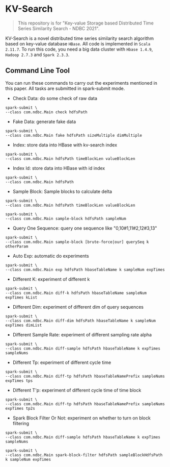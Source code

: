 # KV-Search

> This repository is for "Key-value Storage based Distributed Time Series Similarity Search - NDBC 2021".

KV-Search is a novel distributed time series similarity search algorithm based on key-value database `HBase`. All code is implemented in `Scala 2.11.7`. To run this code, you need a big data cluster with `Hbase 1.4.9`, `Hadoop 2.7.3` and `Spark 2.3.3`.

## Command Line Tool

You can run these commands to carry out the experiments mentioned in this paper.  All tasks are submitted in spark-submit mode.

+ Check Data: do some check of raw data

```shell
spark-submit \
--class com.ndbc.Main check hdfsPath
```

+ Fake Data: generate fake data

```shell
spark-submit \
--class com.ndbc.Main fake hdfsPath sizeMultiple dimMultiple
```

+ Index: store data into HBase with kv-search index

```shell
spark-submit \
--class com.ndbc.Main hdfsPath timeBlockLen valueBlockLen
```

+ Index Id: store data into HBase with id index

```shell
spark-submit \
--class com.ndbc.Main hdfsPath
```

+ Sample Block: Sample blocks to calculate delta

```shell
spark-submit \
--class com.ndbc.Main hdfsPath timeBlockLen valueBlockLen
```

```shell
spark-submit \
--class com.ndbc.Main sample-block hdfsPath sampleNum
```

+ Query One Sequence: query one sequence like "0,10#1,11#2,12#3,13"

```shell
spark-submit \
--class com.ndbc.Main sample-block [brute-force|our] querySeq k otherParam
```

+ Auto Exp: automatic do experiments

```shell
spark-submit \
--class com.ndbc.Main exp hdfsPath hbaseTableName k sampleNum expTimes
```

+ Different K: experiment of different k

```shell
spark-submit \
--class com.ndbc.Main diff-k hdfsPath hbaseTableName sampleNum expTimes kList
```

+ Different Dim: experiment of different dim of query sequences

```shell
spark-submit \
--class com.ndbc.Main diff-dim hdfsPath hbaseTableName k sampleNum expTimes dimList
```

+ Different Sample Rate: experiment of different sampling rate alpha

```shell
spark-submit \
--class com.ndbc.Main diff-sample hdfsPath hbaseTableName k expTimes sampleNums
```

+ Different Tp: experiment of different cycle time

```shell
spark-submit \
--class com.ndbc.Main diff-tp hdfsPath hbaseTableNamePrefix sampleNums expTimes tps
```

+ Different T'p: experiment of different cycle time of time block

```shell
spark-submit \
--class com.ndbc.Main diff-tp hdfsPath hbaseTableNamePrefix sampleNums expTimes tp2s
```

+ Spark Block Filter Or Not: experiment on whether to turn on block filtering

```shell
spark-submit \
--class com.ndbc.Main diff-sample hdfsPath hbaseTableName k expTimes sampleNums
```

```shell
spark-submit \
--class com.ndbc.Main spark-block-filter hdfsPath sampleBlockHdfsPath k sampleNum expTimes
```